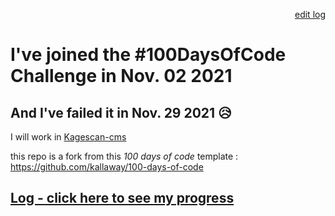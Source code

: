 <p align="right"><a href="https://github.com/LoganTann/100-days-of-code/edit/master/log.md">edit log</a></p>

# I've joined the #100DaysOfCode Challenge in Nov. 02 2021
## And I've failed it in Nov. 29 2021 😥

I will work in [Kagescan-cms](https://github.com/kagescan/kagescan-cms)

this repo is a fork from this *100 days of code* template : https://github.com/kallaway/100-days-of-code

## [Log - click here to see my progress](log.md)
